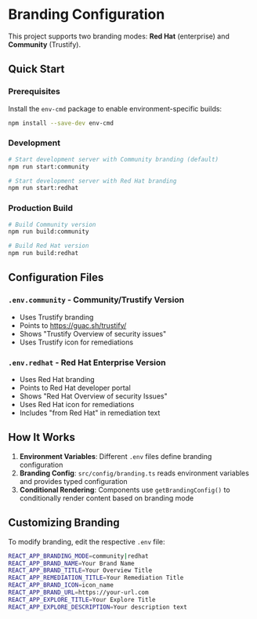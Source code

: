 # Branding Configuration

This project supports two branding modes: **Red Hat** (enterprise) and **Community** (Trustify).

## Quick Start

### Prerequisites
Install the `env-cmd` package to enable environment-specific builds:
```bash
npm install --save-dev env-cmd
```

### Development
```bash
# Start development server with Community branding (default)
npm run start:community

# Start development server with Red Hat branding
npm run start:redhat
```

### Production Build
```bash
# Build Community version
npm run build:community

# Build Red Hat version
npm run build:redhat
```

## Configuration Files

### `.env.community` - Community/Trustify Version
- Uses Trustify branding
- Points to https://guac.sh/trustify/
- Shows "Trustify Overview of security issues"
- Uses Trustify icon for remediations

### `.env.redhat` - Red Hat Enterprise Version
- Uses Red Hat branding
- Points to Red Hat developer portal
- Shows "Red Hat Overview of security Issues"
- Uses Red Hat icon for remediations
- Includes "from Red Hat" in remediation text

## How It Works

1. **Environment Variables**: Different `.env` files define branding configuration
2. **Branding Config**: `src/config/branding.ts` reads environment variables and provides typed configuration
3. **Conditional Rendering**: Components use `getBrandingConfig()` to conditionally render content based on branding mode

## Customizing Branding

To modify branding, edit the respective `.env` file:

```bash
REACT_APP_BRANDING_MODE=community|redhat
REACT_APP_BRAND_NAME=Your Brand Name
REACT_APP_BRAND_TITLE=Your Overview Title
REACT_APP_REMEDIATION_TITLE=Your Remediation Title
REACT_APP_BRAND_ICON=icon_name
REACT_APP_BRAND_URL=https://your-url.com
REACT_APP_EXPLORE_TITLE=Your Explore Title
REACT_APP_EXPLORE_DESCRIPTION=Your description text
```